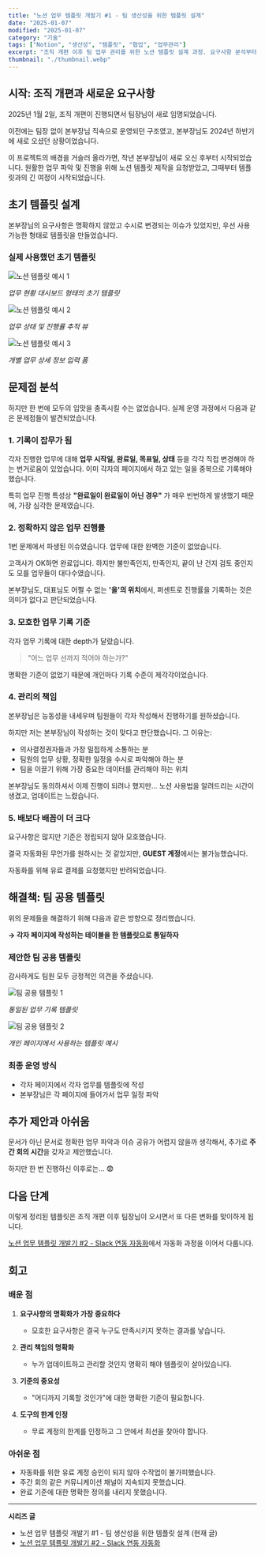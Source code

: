 ```yaml
---
title: "노션 업무 템플릿 개발기 #1 - 팀 생산성을 위한 템플릿 설계"
date: "2025-01-07"
modified: "2025-01-07"
category: "기술"
tags: ["Notion", "생산성", "템플릿", "협업", "업무관리"]
excerpt: "조직 개편 이후 팀 업무 관리를 위한 노션 템플릿 설계 과정. 요구사항 분석부터 공통 템플릿 도출까지의 여정을 공유합니다."
thumbnail: "./thumbnail.webp"
---
```


## 시작: 조직 개편과 새로운 요구사항

2025년 1월 2일, 조직 개편이 진행되면서 팀장님이 새로 임명되었습니다.

이전에는 팀장 없이 본부장님 직속으로 운영되던 구조였고, 본부장님도 2024년 하반기에 새로 오셨던 상황이었습니다.

이 프로젝트의 배경을 거슬러 올라가면, 작년 본부장님이 새로 오신 후부터 시작되었습니다. 원활한 업무 파악 및 진행을 위해 노션 템플릿 제작을 요청받았고, 그때부터 템플릿과의 긴 여정이 시작되었습니다.

## 초기 템플릿 설계

본부장님의 요구사항은 명확하지 않았고 수시로 변경되는 이슈가 있었지만, 우선 사용 가능한 형태로 템플릿을 만들었습니다.

### 실제 사용했던 초기 템플릿

![노션 템플릿 예시 1](./1.webp)

_업무 현황 대시보드 형태의 초기 템플릿_

![노션 템플릿 예시 2](./2.webp)

_업무 상태 및 진행률 추적 뷰_

![노션 템플릿 예시 3](./3.webp)

_개별 업무 상세 정보 입력 폼_

## 문제점 분석

하지만 한 번에 모두의 입맛을 충족시킬 수는 없었습니다. 실제 운영 과정에서 다음과 같은 문제점들이 발견되었습니다.

### 1. 기록이 잡무가 됨

각자 진행한 업무에 대해 **업무 시작일, 완료일, 목표일, 상태** 등을 각각 직접 변경해야 하는 번거로움이 있었습니다. 이미 각자의 페이지에서 하고 있는 일을 중복으로 기록해야 했습니다.

특히 업무 진행 특성상 **"완료일이 완료일이 아닌 경우"** 가 매우 빈번하게 발생했기 때문에, 가장 심각한 문제였습니다.

### 2. 정확하지 않은 업무 진행률

1번 문제에서 파생된 이슈였습니다. 업무에 대한 완벽한 기준이 없었습니다.

고객사가 OK하면 완료입니다. 하지만 불만족인지, 만족인지, 끝이 난 건지 검토 중인지도 모를 업무들이 대다수였습니다.

본부장님도, 대표님도 어쩔 수 없는 **'을'의 위치**에서, 퍼센트로 진행률을 기록하는 것은 의미가 없다고 판단되었습니다.

### 3. 모호한 업무 기록 기준

각자 업무 기록에 대한 depth가 달랐습니다.

> "어느 업무 선까지 적어야 하는가?"

명확한 기준이 없었기 때문에 개인마다 기록 수준이 제각각이었습니다.

### 4. 관리의 책임

본부장님은 능동성을 내세우며 팀원들이 각자 작성해서 진행하기를 원하셨습니다.

하지만 저는 본부장님이 작성하는 것이 맞다고 판단했습니다. 그 이유는:

- 의사결정권자들과 가장 밀접하게 소통하는 분
- 팀원의 업무 상황, 정확한 일정을 수시로 파악해야 하는 분
- 팀을 이끌기 위해 가장 중요한 데이터를 관리해야 하는 위치

본부장님도 동의하셔서 이제 진행이 되려나 했지만... 노션 사용법을 알려드리는 시간이 생겼고, 업데이트는 느렸습니다.

### 5. 배보다 배꼽이 더 크다

요구사항은 많지만 기준은 정립되지 않아 모호했습니다.

결국 자동화된 무언가를 원하시는 것 같았지만, **GUEST 계정**에서는 불가능했습니다.

자동화를 위해 유료 결제를 요청했지만 반려되었습니다.

## 해결책: 팀 공용 템플릿

위의 문제들을 해결하기 위해 다음과 같은 방향으로 정리했습니다.

**→ 각자 페이지에 작성하는 테이블을 한 템플릿으로 통일하자**

### 제안한 팀 공용 템플릿

감사하게도 팀원 모두 긍정적인 의견을 주셨습니다.

![팀 공용 템플릿 1](./4.webp)

_통일된 업무 기록 템플릿_

![팀 공용 템플릿 2](./5.webp)

_개인 페이지에서 사용하는 템플릿 예시_

### 최종 운영 방식

- 각자 페이지에서 각자 업무를 템플릿에 작성
- 본부장님은 각 페이지에 들어가서 업무 일정 파악

## 추가 제안과 아쉬움

문서가 아닌 문서로 정확한 업무 파악과 이슈 공유가 어렵지 않을까 생각해서, 추가로 **주간 회의 시간**을 갖자고 제안했습니다.

하지만 한 번 진행하신 이후로는... 😨

## 다음 단계

이렇게 정리된 템플릿은 조직 개편 이후 팀장님이 오시면서 또 다른 변화를 맞이하게 됩니다.

[노션 업무 템플릿 개발기 #2 - Slack 연동 자동화](/devLog/notion-workflow-2)에서 자동화 과정을 이어서 다룹니다.

## 회고

### 배운 점

1. **요구사항의 명확화가 가장 중요하다**
   - 모호한 요구사항은 결국 누구도 만족시키지 못하는 결과를 낳습니다.

2. **관리 책임의 명확화**
   - 누가 업데이트하고 관리할 것인지 명확히 해야 템플릿이 살아있습니다.

3. **기준의 중요성**
   - "어디까지 기록할 것인가"에 대한 명확한 기준이 필요합니다.

4. **도구의 한계 인정**
   - 무료 계정의 한계를 인정하고 그 안에서 최선을 찾아야 합니다.

### 아쉬운 점

- 자동화를 위한 유료 계정 승인이 되지 않아 수작업이 불가피했습니다.
- 주간 회의 같은 커뮤니케이션 채널이 지속되지 못했습니다.
- 완료 기준에 대한 명확한 정의를 내리지 못했습니다.

---

**시리즈 글**
- 노션 업무 템플릿 개발기 #1 - 팀 생산성을 위한 템플릿 설계 (현재 글)
- [노션 업무 템플릿 개발기 #2 - Slack 연동 자동화](/devLog/notion-workflow-2)
